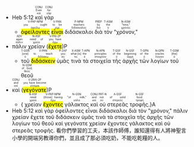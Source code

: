 - <rt>Heb 5:12</rt> <RUBY><ruby><ruby>καὶ<rt>καί</rt></ruby><rt>Even</rt></ruby><rt>CONJ</rt></RUBY> <RUBY><ruby><ruby>γὰρ<rt>γάρ</rt></ruby><rt>for</rt></ruby><rt>CONJ</rt></RUBY> 
	- <RUBY><ruby><ruby><mark class='ptc'>ὀφείλοντες</mark><rt>ὀφείλω</rt></ruby><rt>you ought</rt></ruby><rt>V-PAP-NPM</rt></RUBY> <RUBY><ruby><ruby><mark class='inf'>εἶναι</mark><rt>εἰμί</rt></ruby><rt>to be</rt></ruby><rt>V-PAN</rt></RUBY> <RUBY><ruby><ruby>διδάσκαλοι<rt>διδάσκαλος</rt></ruby><rt>teachers</rt></ruby><rt>P-NPM</rt></RUBY> <RUBY><ruby><ruby>διὰ<rt>διά</rt></ruby><rt>by</rt></ruby><rt>PREP</rt></RUBY> <RUBY><ruby><ruby>τὸν<rt>ὁ</rt></ruby><rt>the</rt></ruby><rt>T-ASM</rt></RUBY> <RUBY><ruby><ruby>"χρόνον,"<rt>χρόνος</rt></ruby><rt>"time,"</rt></ruby><rt>N-ASM</rt></RUBY> 
- <RUBY><ruby><ruby>πάλιν<rt>πάλιν</rt></ruby><rt>again</rt></ruby><rt>ADV</rt></RUBY> <RUBY><ruby><ruby>χρείαν<rt>χρεία</rt></ruby><rt>need of</rt></ruby><rt>N-ASF</rt></RUBY> (<RUBY><ruby><ruby><mark class='verb'>ἔχετε</mark><rt>ἔχω</rt></ruby><rt>you have</rt></ruby><rt>V-PAI-2P</rt></RUBY>)P 
	- <RUBY><ruby><ruby>τοῦ<rt>ὁ</rt></ruby><rt>[one]</rt></ruby><rt>T-GSN</rt></RUBY> <RUBY><ruby><ruby><mark class='ptc'>διδάσκειν</mark><rt>διδάσκω</rt></ruby><rt>to teach</rt></ruby><rt>V-PAN</rt></RUBY> <RUBY><ruby><ruby>ὑμᾶς<rt>σύ</rt></ruby><rt>you</rt></ruby><rt>P-2AP</rt></RUBY> <RUBY><ruby><ruby>τινὰ<rt>τις</rt></ruby><rt>what [is]</rt></ruby><rt>X-ASM</rt></RUBY> <RUBY><ruby><ruby>τὰ<rt>ὁ</rt></ruby><rt>the</rt></ruby><rt>T-APN</rt></RUBY> <RUBY><ruby><ruby>στοιχεῖα<rt>στοιχεῖον</rt></ruby><rt>principles</rt></ruby><rt>N-APN</rt></RUBY> <RUBY><ruby><ruby>τῆς<rt>ὁ</rt></ruby><rt>of the</rt></ruby><rt>T-GSF</rt></RUBY> <RUBY><ruby><ruby>ἀρχῆς<rt>ἀρχή</rt></ruby><rt>beginning</rt></ruby><rt>N-GSF</rt></RUBY> <RUBY><ruby><ruby>τῶν<rt>ὁ</rt></ruby><rt>of the</rt></ruby><rt>T-GPN</rt></RUBY> <RUBY><ruby><ruby>λογίων<rt>λόγιον</rt></ruby><rt>oracles</rt></ruby><rt>N-GPN</rt></RUBY> <RUBY><ruby><ruby>τοῦ<rt>ὁ</rt></ruby><rt>[the]</rt></ruby><rt>T-GSM</rt></RUBY> <RUBY><ruby><ruby>θεοῦ<rt>θεός</rt></ruby><rt>of God;</rt></ruby><rt>N-GSM</rt></RUBY> 
- <RUBY><ruby><ruby>καὶ<rt>καί</rt></ruby><rt>and</rt></ruby><rt>CONJ</rt></RUBY> (<RUBY><ruby><ruby><mark class='verb'>γεγόνατε</mark><rt>γίνομαι</rt></ruby><rt>you have become</rt></ruby><rt>V-2RAI-2P</rt></RUBY>)P 
	- { <RUBY><ruby><ruby>χρείαν<rt>χρεία</rt></ruby><rt>need</rt></ruby><rt>N-ASF</rt></RUBY> <RUBY><ruby><ruby><mark class='ptc'>ἔχοντες</mark><rt>ἔχω</rt></ruby><rt>[those] having</rt></ruby><rt>V-PAP-NPM</rt></RUBY> <RUBY><ruby><ruby>γάλακτος<rt>γάλα</rt></ruby><rt>"of milk,"</rt></ruby><rt>N-GSN</rt></RUBY> <RUBY><ruby><ruby>καὶ<rt>καί</rt></ruby><rt>and</rt></ruby><rt>CONJ</rt></RUBY> <RUBY><ruby><ruby>οὐ<rt>οὐ</rt></ruby><rt>not</rt></ruby><rt>PRT-N</rt></RUBY> <RUBY><ruby><ruby>στερεᾶς<rt>στερεός</rt></ruby><rt>of solid</rt></ruby><rt>A-GSF</rt></RUBY> <RUBY><ruby><ruby>τροφῆς.<rt>τροφή</rt></ruby><rt>food.</rt></ruby><rt>N-GSF</rt></RUBY>}A
- Heb 5:12 καὶ γὰρ ὀφείλοντες εἶναι διδάσκαλοι διὰ τὸν "χρόνον," πάλιν χρείαν ἔχετε τοῦ διδάσκειν ὑμᾶς τινὰ τὰ στοιχεῖα τῆς ἀρχῆς τῶν λογίων τοῦ θεοῦ καὶ γεγόνατε χρείαν ἔχοντες γάλακτος καὶ οὐ στερεᾶς τροφῆς. 看你們學習的工夫，本該作師傅，誰知還得有人將神聖言小學的開端另教導你們，並且成了那必須吃奶，不能吃乾糧的人。 